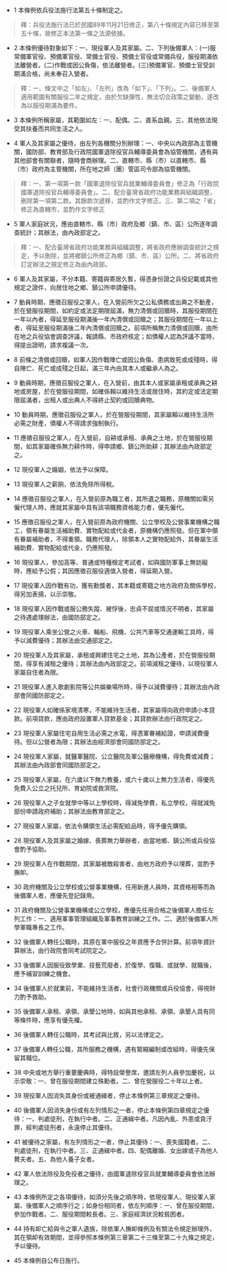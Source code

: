 * 1 本條例依兵役法施行法第五十條制定之。

> 釋：兵役法施行法已於民國89年11月21日修正，第八十條規定內容已移至第五十條，故修正本法第一條之法源依據。

* 2 本條例優待對象如下：一、現役軍人及其家屬。二、下列後備軍人：(一)服常備軍官役、預備軍官役、常備士官役、預備士官役或常備兵役，服役期滿依法離營者。(二)作戰或因公負傷，依法離營者。(三)預備軍官、預備士官受訓期滿合格，尚未奉召入營者。

> 釋：一、條文中之「如左」、「左列」改為「如下」、「下列」。二、後備軍人適用範圍有關服役二年之規定，由於欠缺彈性，無法切合政策之變動，遂改為以服役期滿為要件。

* 3 本條例所稱家屬，其範圍如左：一、配偶。二、直系血親。三、其他依法現受其扶養而共同生活之人。

* 4 軍人及其家屬之優待，由左列各機關分別辦理：一、中央以內政部為主管機關，國防部、教育部及行政院國軍退除役官兵輔導委員會為協管機關，遇有與其他部會有關聯者，隨時會商辦理。二、直轄市、縣（市）以直轄市、縣（市）政府為主管機關，所在地之師（團）管區司令部為協管機關。

> 釋：一、第一項第一款「國軍退除役官兵就業輔導委員會」修正為「行政院國軍退除役官兵輔導委員會」。二、配合臺灣省政府功能業務與組織調整，刪除第一項第二款。其餘款次遞移，並酌作文字修正。三、第二項之「省」修正為直轄市，並酌作文字修正

* 5 軍人家庭狀況，應由直轄市、縣（市）政府及鄉（鎮、市、區）公所逐年調查統計；其辦法，由內政部定之。

> 釋：一、配合臺灣省政府功能業務與組織調整，將省政府應辦調查統計之規定，予以刪除，並將鄉鎮公所修正為鄉（鎮、市、區）公所。二、將省政府訂定辦法之規定修正為由內政部。

* 6 軍人及其家屬，不分本籍、寄籍與寄居久暫，得憑身份證之兵役記載或其他規定之證件，向居住地之鄉、鎮公所申請優待。

* 7 動員時期，應徵召服役之軍人，在入營前所欠之公私債務或出典之不動產，於在營服役期間，如約定或法定期限屆滿，無力清償或回贖時，其服役期間在一年以內者，得延至服役期滿後一年內清償或回贖之；其服役期間在一年以上者，得延至服役期滿後二年內清償或回贖之。前項所稱無力清償或回贖，由所在地之兵役協會調查評議，報請縣、市政府核定；如債權人認為評議不當時，得提出證明，請求複議一次。

* 8 前條之清償或回贖，如軍人因作戰陣亡或因公負傷、患病致死或成殘時，得自陣亡、死亡或成殘之日起，滿三年內由其本人或繼承人為之。

* 9 動員時期，應徵召服役之軍人，在入營前，由其本人或家屬承租或承典之耕地或房屋，於在營服役期間，如確係賴以維持生活或居住時，其約定或法定期限屆滿者，出租人或出典人不得終止契約或回贖典物。

* 10 動員時期，應徵召服役之軍人，於在營服役期間，其家屬賴以維持生活所必需之財產，債權人不得請求強制執行。

* 11 應徵召服役之軍人，在入營前，自耕或承租、承典之土地，於在營服役期間，如其家屬確係無力耕作時，得申請鄉、鎮公所助耕；其辦法由內政部定之。

* 12 現役軍人之婚姻，依法予以保障。

* 13 現役軍人之薪餉，依法免除所得稅。

* 14 應徵召服役之軍人，在入營前原為職工者，其所遺之職務，原機關如需另僱代理人時，應就其家屬中具有該項職務資格能力者，優先僱代。

* 15 應徵召服役之軍人，在入營前原為政府機關、公立學校及公營事業機構之職工，領有眷屬生活補助費、實物配給或代金者，原機構仍應照發。但在軍中領有眷屬補助者，不得重領。職務代理人，除領本人之實物配給外，其眷屬生活補助費、實物配給或代金，仍應照發。

* 16 現役軍人，參加高等、普通或特種檢定考試者，如與國防軍事上無妨礙時，應給予公假；其因應徵召服役適值入營者，得延期入營。

* 17 現役軍人因作戰有功，獲有勳獎者，其本籍或寄籍之地方政府及關係學校，得另加表揚，以示崇敬。

* 18 現役軍人因作戰或服公務失蹤、被俘後，忠貞不屈或情況不明者，其家屬之待遇處理辦法，由國防部定之。

* 19 現役軍人乘坐公營之火車、輪船、飛機、公共汽車等交通運輸工具時，得予以減費優待；其辦法由交通部定之。

* 20 現役軍人及其家屬，承租或興建住宅之土地，其為公產者，於在營服役期間，得享有減租之優待；其辦法由內政部定之。前項減租之優待，以現役軍人家屬自住者為限。

* 21 現役軍人進入歌劇影院等公共娛樂場所時，得予以減費優待；其辦法由內政部會同國防部定之。

* 22 現役軍人如確係家境清寒，不能維持生活者，其家屬得向政府申請小本貸款。前項貸款，應由政府設置軍人貸款基金；其貸款辦法由行政院定之。

* 23 現役軍人家屬住宅自用生活必需之水電，得憑軍眷補給證，申請減費優待。但以公營者為限；其辦法由經濟部會同國防部定之。

* 24 現役軍人家屬，就醫軍醫院、公立醫院及軍公醫療機構，得免費或減費；其辦法由內政部會同國防部定之。

* 25 現役軍人家屬，在六歲以下無力教養，或六十歲以上無力生活者，得優先免費入公立之托兒所、育幼院或救濟院。

* 26 現役軍人之子女就學中等以上學校時，得減免學費，私立學校，得就減免部份申請政府補助；其辦法由教育部定之。

* 27 現役軍人家屬，依法令購領生活必需配給品時，得予優先購領。

* 28 現役軍人及其家屬之婚嫁、喪葬無力舉辦者，由當地鄉、鎮公所或兵役協會酌予協助。

* 29 現役軍人在作戰期間，其家屬被敵殺害者，由地方政府予以埋葬，並酌予撫卹。

* 30 政府機關及公立學校或公營事業機構，任用新進人員時，其資格相等而為後備軍人者，應優先登記錄用。

* 31 政府機關及公營事業機構或公立學校，應優先任用合格之後備軍人擔任左列工作：一、適用軍事管理組織及軍事教育訓練之工作。二、適於後備軍人所學軍職專長之工作。

* 32 後備軍人轉任公職時，其原在軍中服役之年資應予合併計算。前項年資計算辦法，由行政院會同考試院定之。

* 33 後備軍人因服役致學業、技藝荒廢者，於復學、復職、或就學、就職後，應予補習訓練之機會。

* 34 後備軍人於就業前，不能維持生活者，社會行政機關或兵役協會，得視財力酌予救助。

* 35 後備軍人承租、承領、承墾公地時，如與其他承租、承領、承墾人具有同等條件時，應享有優先權。

* 36 後備軍人轉任公職時，其考試與比敘，另以法律定之。

* 37 後備軍人轉任公職，其所服務之機構，遇有緊縮編制或改組時，得優先保留其職位。

* 38 中央或地方舉行重要慶典時，得特設榮譽席，邀請左列人員參加慶祝，以示崇敬：一、曾在服役期間建立殊勳者。二、曾在營服役二十年以上者。

* 39 現役軍人因消失其身份或被通緝者，停止本條例第三章規定之優待。

* 40 後備軍人因消失身份或有左列情形之一者，停止本條例第四章規定之優待：一、判處徒刑，在執行中者。二、正通緝中者。凡因內亂、外患或貪汙罪，經判處徒刑者，永遠停止其優待。

* 41 被優待之家屬，有左列情形之一者，停止其優待：一、喪失國籍者。二、判處徒刑，在執行中者。三、正通緝中者。四、配偶離婚、女出嫁或子為他人贅夫者。五、為他人養子女者。

* 42 軍人依法除役及免役者之優待，由國軍退除役官兵就業輔導委員會依法辦理之。

* 43 本條例所定之各項優待，如須分先後之順序時，依現役軍人、現役軍人家屬、後備軍人之順序行之；如身份相同者，依左列順序：一、曾在服役期間，參加作戰者。二、服役期間較長者。三、家庭經濟狀況較貧困者。

* 44 持有卹亡給與令之軍人遺族，除依軍人撫卹條例及有關法令規定辦理外，其在領卹有效期間，並得參照本條例第三章第二十三條至第二十九條之規定，予以優待。

* 45 本條例自公布日施行。


